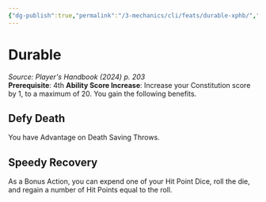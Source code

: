```yaml
---
{"dg-publish":true,"permalink":"/3-mechanics/cli/feats/durable-xphb/","tags":["ttrpg-cli/compendium/src/5e/xphb","ttrpg-cli/feat"],"noteIcon":""}
---
```


# Durable
*Source: Player's Handbook (2024) p. 203*  
**Prerequisite**: 4th
**Ability Score Increase**: Increase your Constitution score by 1, to a maximum of 20.
You gain the following benefits.

## Defy Death

You have Advantage on Death Saving Throws.

## Speedy Recovery

As a Bonus Action, you can expend one of your Hit Point Dice, roll the die, and regain a number of Hit Points equal to the roll.